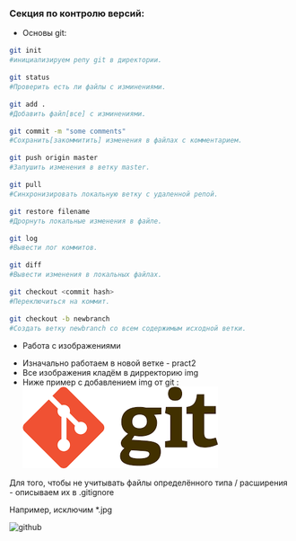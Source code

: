 ### Секция по контролю версий:

* Основы git:

```sh
git init
#инициализируем репу git в директории.

```

```sh
git status
#Проверить есть ли файлы с изминениями.

```


```sh
git add .
#Добавить файл[все] с изминениями.

```

```sh
git commit -m "some comments"
#Сохранить[закоммитить] изменения в файлах с комментарием.

```

```sh
git push origin master
#Запушить изменения в ветку master.

```

```sh
git pull
#Синхронизировать локальную ветку с удаленной репой.

```

```sh
git restore filename
#Дрорнуть локальные изменения в файле.

```

```sh
git log
#Вывести лог коммитов.

```

```sh
git diff
#Вывести изменения в локальных файлах.

```

```sh
git checkout <commit hash>
#Переключиться на коммит.

```

```sh
git checkout -b newbranch
#Создать ветку newbranch со всем содержимым исходной ветки.

```

* Работа с изображениями

 - Изначально работаем в новой ветке - pract2
 - Все изображения кладём в дирректорию img
 - Ниже пример с добавлением img от git :
![git](img/git.png "Лого git")

Для того, чтобы не учитывать файлы определённого типа / расширения  - описываем их в .gitignore

Например, исключим *.jpg

![github](img/github.png "Лого github")
